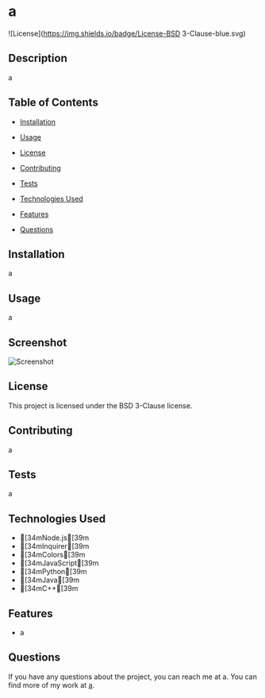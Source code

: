 # a
![License](https://img.shields.io/badge/License-BSD 3-Clause-blue.svg)

## Description
a

## Table of Contents
* [Installation](#installation)
* [Usage](#usage)

* [License](#license)

* [Contributing](#contributing)
* [Tests](#tests)
* [Technologies Used](#technologies-used)
* [Features](#features)
* [Questions](#questions)


## Installation
a

## Usage
a

## Screenshot
![Screenshot](a)

## License
This project is licensed under the BSD 3-Clause license.

## Contributing
a

## Tests
a

## Technologies Used
- [34mNode.js[39m
- [34mInquirer[39m
- [34mColors[39m
- [34mJavaScript[39m
- [34mPython[39m
- [34mJava[39m
- [34mC++[39m

## Features
- a

## Questions
If you have any questions about the project, you can reach me at a.
You can find more of my work at [a](https://github.com/a/).
